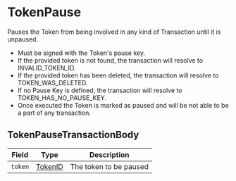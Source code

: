 # TokenPause

Pauses the Token from being involved in any kind of Transaction until it is unpaused.

* Must be signed with the Token's pause key.
* If the provided token is not found, the transaction will resolve to INVALID\_TOKEN\_ID.
* If the provided token has been deleted, the transaction will resolve to TOKEN\_WAS\_DELETED.
* If no Pause Key is defined, the transaction will resolve to TOKEN\_HAS\_NO\_PAUSE\_KEY.
* Once executed the Token is marked as paused and will be not able to be a part of any transaction.

## TokenPauseTransactionBody

| Field   | Type                                 | Description            |
| ------- | ------------------------------------ | ---------------------- |
| `token` | [TokenID](../basic-types/tokenid.md) | The token to be paused |
